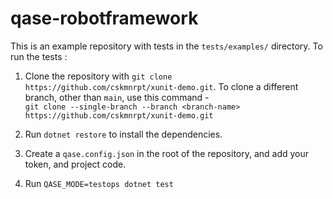 # qase-robotframework

This is an example repository with tests in the `tests/examples/` directory. To run the tests :

1. Clone the repository with `git clone https://github.com/cskmnrpt/xunit-demo.git`.
   To clone a different branch, other than `main`, use this command - <br> `git clone --single-branch --branch <branch-name> https://github.com/cskmnrpt/xunit-demo.git`

2. Run `dotnet restore` to install the dependencies.

3. Create a `qase.config.json` in the root of the repository, and add your token, and project code.

4. Run `QASE_MODE=testops dotnet test`
